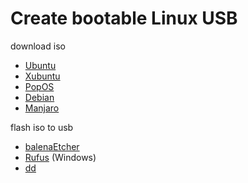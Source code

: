 # Create bootable Linux USB

download iso

- [Ubuntu](https://ubuntu.com/download/desktop)
- [Xubuntu](https://xubuntu.org/download)
- [PopOS](https://pop.system76.com/)
- [Debian](https://www.debian.org/distrib/netinst)
- [Manjaro](https://manjaro.org/download/)

flash iso to usb

- [balenaEtcher](https://www.balena.io/etcher/)
- [Rufus](https://rufus.ie/) (Windows)
- [dd](/linux/linux-flash-iso-to-usb)
